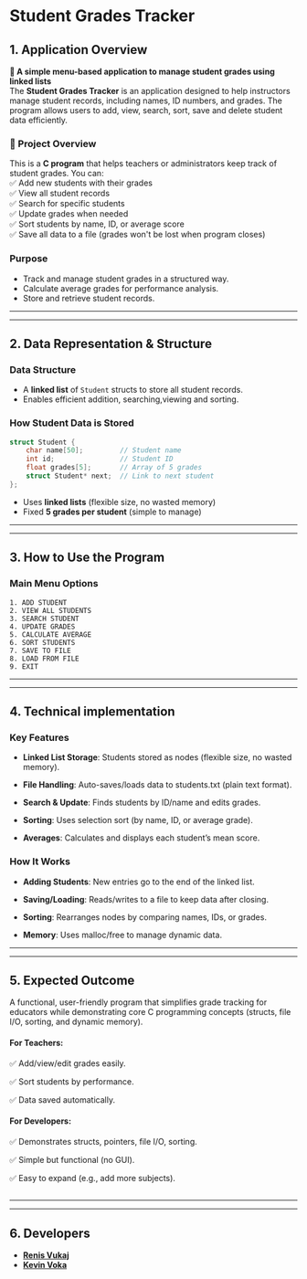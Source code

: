 # **Student Grades Tracker**

## **1. Application Overview** 
**📝 A simple menu-based application to manage student grades using linked lists**  
The **Student Grades Tracker** is an application designed to help instructors manage student records, including names, ID numbers, and grades. The program allows users to add, view, search, sort, save and delete student data efficiently.  

### **🎯 Project Overview**  
This is a **C program** that helps teachers or administrators keep track of student grades. You can:  
✅ Add new students with their grades  
✅ View all student records  
✅ Search for specific students  
✅ Update grades when needed  
✅ Sort students by name, ID, or average score  
✅ Save all data to a file (grades won't be lost when program closes)  



### **Purpose**  
- Track and manage student grades in a structured way.  
- Calculate average grades for performance analysis.  
- Store and retrieve student records.  
---
---
## **2. Data Representation & Structure**  


### **Data Structure**  
- A **linked list** of `Student` structs to store all student records.  
- Enables efficient addition, searching,viewing and sorting.  
### **How Student Data is Stored**  
```c
struct Student {
    char name[50];         // Student name
    int id;                // Student ID 
    float grades[5];       // Array of 5 grades
    struct Student* next;  // Link to next student
};
```
- Uses **linked lists** (flexible size, no wasted memory)  
- Fixed **5 grades per student** (simple to manage)  
---
---
## **3. How to Use the Program**  

### **Main Menu Options**  
```
1. ADD STUDENT
2. VIEW ALL STUDENTS
3. SEARCH STUDENT
4. UPDATE GRADES
5. CALCULATE AVERAGE
6. SORT STUDENTS
7. SAVE TO FILE
8. LOAD FROM FILE
9. EXIT
```

---
---

## **4. Technical implementation**

  
 ### Key Features
- **Linked List Storage**: Students stored as nodes (flexible size, no wasted memory).

- **File Handling**: Auto-saves/loads data to students.txt (plain text format).

- **Search & Update**: Finds students by ID/name and edits grades.

- **Sorting**: Uses selection sort (by name, ID, or average grade).

- **Averages**: Calculates and displays each student’s mean score.

### How It Works
- **Adding Students**: New entries go to the end of the linked list.

- **Saving/Loading**: Reads/writes to a file to keep data after closing.

- **Sorting**: Rearranges nodes by comparing names, IDs, or grades.

- **Memory**: Uses malloc/free to manage dynamic data.

---
---
## **5. Expected Outcome**  
A functional, user-friendly program that simplifies grade tracking for educators while demonstrating core C programming concepts (structs, file I/O, sorting, and dynamic memory).

#### For Teachers:

✅ Add/view/edit grades easily.

✅ Sort students by performance.

✅ Data saved automatically.

#### For Developers:

✅ Demonstrates structs, pointers, file I/O, sorting.

✅ Simple but functional (no GUI).

✅  Easy to expand (e.g., add more subjects).

## 

---

---

## **6. Developers**
 
- **[Renis Vukaj](https://github.com/renisv)**  
- **[Kevin Voka](https://github.com/kevin10v)**  
